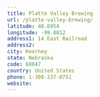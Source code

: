 ```yaml
---
title: Platte Valley Brewing
url: /platte-valley-brewing/
latitude: 40.6954
longitude: -99.0812
address1: 14 East Railroad
address2: 
city: Kearney
state: Nebraska
code: 68847
country: United States
phone: 1-308-237-0751
website: 
---
```


